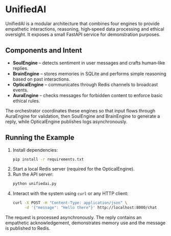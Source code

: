 # UnifiedAI

UnifiedAI is a modular architecture that combines four engines to provide empathetic interactions, reasoning, high‑speed data processing and ethical oversight.  It exposes a small FastAPI service for demonstration purposes.

## Components and Intent

- **SoulEngine** – detects sentiment in user messages and crafts human‑like replies.
- **BrainEngine** – stores memories in SQLite and performs simple reasoning based on past interactions.
- **OpticalEngine** – communicates through Redis channels to broadcast events.
- **AuraEngine** – checks messages for forbidden content to enforce basic ethical rules.

The orchestrator coordinates these engines so that input flows through AuraEngine for validation, then SoulEngine and BrainEngine to generate a reply, while OpticalEngine publishes logs asynchronously.

## Running the Example

1. Install dependencies:
   ```bash
   pip install -r requirements.txt
   ```
2. Start a local Redis server (required for the OpticalEngine).
3. Run the API server:
   ```bash
   python unifiedai.py
   ```
4. Interact with the system using `curl` or any HTTP client:
   ```bash
   curl -X POST -H "Content-Type: application/json" \
        -d '{"message": "Hello there"}' http://localhost:8000/chat
   ```

The request is processed asynchronously. The reply contains an empathetic acknowledgement, demonstrates memory use and the message is published to Redis.

